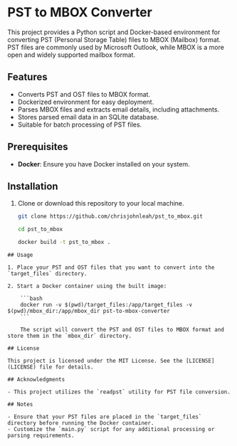 # PST to MBOX Converter

This project provides a Python script and Docker-based environment for
converting PST (Personal Storage Table) files to MBOX (Mailbox) format. PST
files are commonly used by Microsoft Outlook, while MBOX is a more open and
widely supported mailbox format.

## Features

- Converts PST and OST files to MBOX format.
- Dockerized environment for easy deployment.
- Parses MBOX files and extracts email details, including attachments.
- Stores parsed email data in an SQLite database.
- Suitable for batch processing of PST files.

## Prerequisites

- **Docker**: Ensure you have Docker installed on your system.

## Installation

1. Clone or download this repository to your local machine.

   ```bash
   git clone https://github.com/chrisjohnleah/pst_to_mbox.git

   cd pst_to_mbox

   docker build -t pst_to_mbox .
   ```

````
## Usage

1. Place your PST and OST files that you want to convert into the `target_files` directory.

2. Start a Docker container using the built image:

    ```bash
    docker run -v $(pwd)/target_files:/app/target_files -v $(pwd)/mbox_dir:/app/mbox_dir pst-to-mbox-converter
    ```

    The script will convert the PST and OST files to MBOX format and store them in the `mbox_dir` directory.

## License

This project is licensed under the MIT License. See the [LICENSE](LICENSE) file for details.

## Acknowledgments

- This project utilizes the `readpst` utility for PST file conversion.

## Notes

- Ensure that your PST files are placed in the `target_files` directory before running the Docker container.
- Customize the `main.py` script for any additional processing or parsing requirements.
````
